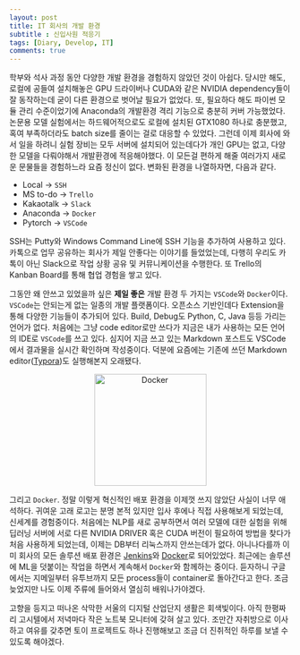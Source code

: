 ```yaml
---
layout: post
title: IT 회사의 개발 환경
subtitle : 신입사원 적응기
tags: [Diary, Develop, IT]
comments: true
---
```


학부와 석사 과정 동안 다양한 개발 환경을 경험하지 않았던 것이 아쉽다. 당시만 해도, 로컬에 공들여 설치해놓은 GPU 드라이버나 CUDA와 같은 NVIDIA dependency들이 잘 동작하는데 굳이 다른 환경으로 벗어날 필요가 없었다. 또, 필요하다 해도 파이썬 모듈 관리 수준이었기에 Anaconda의 개발환경 격리 기능으로 충분히 커버 가능했었다. 논문용 모델 실험에서는 하드웨어적으로도 로컬에 설치된 GTX1080 하나로 충분했고, 혹여 부족하더라도 batch size를 줄이는 걸로 대응할 수 있었다. 그런데 이제 회사에 와서 일을 하려니 실험 장비는 모두 서버에 설치되어 있는데다가 개인 GPU는 없고, 다양한 모델을 다뤄야해서 개발환경에 적응해야했다. 이 모든걸 편하게 해줄 여러가지 새로운 문물들을 경험하느라 요즘 정신이 없다. 변화된 환경을 나열하자면, 다음과 같다.

* Local -> `SSH`
* MS to-do -> `Trello`
* Kakaotalk -> `Slack`
* Anaconda -> `Docker`
* Pytorch -> `VSCode`

SSH는 Putty와 Windows Command Line에 SSH 기능을 추가하여 사용하고 있다. 카톡으로 업무 공유하는 회사가 제일 안좋다는 이야기를 들었었는데, 다행히 우리도 카톡이 아닌 Slack으로 작업 상황 공유 및 커뮤니케이션을 수행한다. 또 Trello의 Kanban Board를 통해 협업 경험을 쌓고 있다. 

그동안 왜 안쓰고 있었을까 싶은 **제일 좋은** 개발 환경 두 가지는 `VSCode`와 `Docker`이다. `VSCode`는 안되는게 없는 일종의 개발 플랫폼이다. 오픈소스 기반인데다 Extension을 통해 다양한 기능들이 추가되어 있다. Build, Debug도 Python, C, Java 등등 가리는 언어가 없다. 처음에는 그냥 code editor로만 쓰다가 지금은 내가 사용하는 모든 언어의 IDE로 `VSCode`를 쓰고 있다. 심지어 지금 쓰고 있는 Markdown 포스트도 VSCode에서 결과물을 실시간 확인하며 작성중이다. 덕분에 요즘에는 기존에 쓰던 Markdown editor([Typora](https://typora.io/))도 실행해본지 오래됐다.

<center><img src="https://subicura.com/assets/article_images/2017-01-19-docker-guide-for-beginners-1/docker-logo.png" alt="Docker" width="200"/></center>

그리고 `Docker`. 정말 이렇게 혁신적인 배포 환경을 이제껏 쓰지 않았단 사실이 너무 애석하다. 귀여운 고래 로고는 분명 본적 있지만 입사 후에나 직접 사용해보게 되었는데, 신세계를 경험중이다. 처음에는 NLP를 새로 공부하면서 여러 모델에 대한 실험을 위해 딥러닝 서버에 서로 다른 NVIDIA DRIVER 혹은 CUDA 버전이 필요하여 방법을 찾다가 처음 사용하게 되었는데, 이제는 DB부터 리눅스까지 안쓰는데가 없다. 아니나다를까 이미 회사의 모든 솔루션 배포 환경은 [Jenkins](https://jenkins.io/)와 [Docker](https://www.docker.com/)로 되어있었다. 최근에는 솔루션에 ML을 덧붙이는 작업을 하면서 계속해서 `Docker`와 함께하는 중이다. 듣자하니 구글에서는 지메일부터 유투브까지 모든 process들이 container로 돌아간다고 한다. 조금 늦었지만 나도 이제 주류에 들어와서 열심히 배워나가야겠다.

고향을 등지고 떠나온 삭막한 서울의 디지털 산업단지 생활은 회색빛이다. 아직 한평짜리 고시텔에서 저녁마다 작은 노트북 모니터에 갖혀 살고 있다. 조만간 자취방으로 이사하고 여유를 갖추면 토이 프로젝트도 하나 진행해보고 조금 더 진취적인 하루를 보낼 수 있도록 해야겠다.
